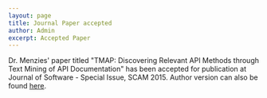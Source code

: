 ```yaml
---
layout: page
title: Journal Paper accepted
author: Admin
excerpt: Accepted Paper
---
```


Dr. Menzies' paper titled "TMAP: Discovering Relevant API Methods through Text Mining of API Documentation" has been accepted for publication at Journal of Software - Special Issue, SCAM 2015. Author version can also be found [here](http://rahulpandita.me/files/SCAMSpecialIssue2015.pdf).